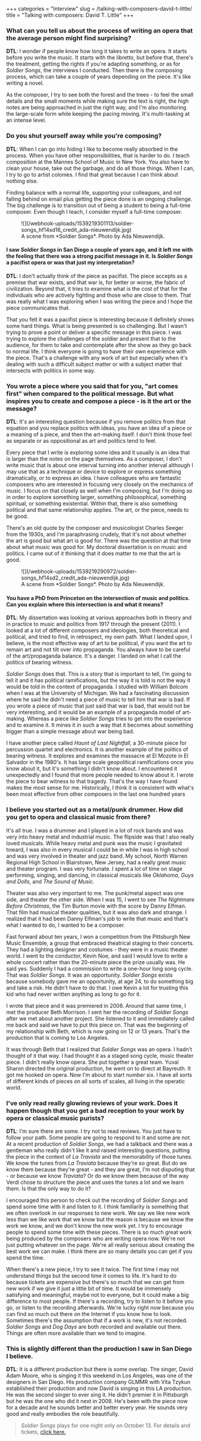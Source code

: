 +++
categories = "Interview"
slug = /talking-with-composers-david-t-little/
title = "Talking with composers: David T. Little"
+++

### What can you tell us about the process of writing an opera that the average person might find surprising?

**DTL**: I wonder if people know how long it takes to write an opera. It starts before you write the music. It starts with the libretto, but before that, there's the treatment, getting the rights if you're adapting something, or as for *Soldier Songs*, the interviews I conducted. Then there is the composing process, which can take a couple of years depending on the piece. It's like writing a novel. 

As the composer, I try to see both the forest and the trees - to feel the small details and the small moments while making sure the text is right, the high notes are being approached in just the right way, and I'm also monitoring the large-scale form while keeping the pacing moving. It's multi-tasking at an intense level.

### Do you shut yourself away while you're composing? 

**DTL**: When I can go into hiding I like to become really absorbed in the process. When you have other responsibilities, that is harder to do. I teach composition at the Mannes School of Music in New York. You also have to clean your house, take out the garbage, and do all those things. When I can, I try to go to artist colonies. I find that great because I can think about nothing else.

Finding balance with a normal life, supporting your colleagues, and not falling behind on email plus getting the piece done is an ongoing challenge. The big challenge is to transition out of being a student to being a full-time composer. Even though I teach, I consider myself a full-time composer. 

<figure data-type="image">
![](/webhook-uploads/1539219301113/soldier-songs_hf14sd16_credit_ada-nieuwendijk.jpg)
<figcaption>A scene from *Soldier Songs*. Photo by Ada Nieuwendijk.</figcaption>
</figure>

#### I saw *Soldier Songs* in San Diego a couple of years ago, and it left me with the feeling that there was a strong pacifist message in it. Is *Soldier Songs* a pacifist opera or was that just my interpretation?

**DTL**: I don't actually think of the piece as pacifist. The piece accepts as a premise that war exists, and that war is, for better or worse, the fabric of civilization. Beyond that, it tries to examine what is the cost of that for the individuals who are actively fighting and those who are close to them. That was really what I was exploring when I was writing the piece and I hope the piece communicates that. 

That you felt it was a pacifist piece is interesting because it definitely shows some hard things. What is being presented is so challenging. But I wasn't trying to prove a point or deliver a specific message in this piece. I was trying to explore the challenges of the soldier and present that to the audience, for them to take and contemplate after the show as they go back to normal life. I think everyone is going to have their own experience with the piece. That's a challenge with any work of art but especially when it's dealing with such a difficult subject matter or with a subject matter that intersects with politics in some way.

### You wrote a piece where you said that for you, "art comes first" when compared to the political message. But what inspires you to create and compose a piece - is it the art or the message? 

**DTL**: It's an interesting question because if you remove politics from that equation and you replace politics with ideas, you have an idea of a piece or a meaning of a piece, and then the art-making itself. I don't think those feel as separate or as oppositional as art and politics tend to feel. 

Every piece that I write is exploring some idea and it usually is an idea that is larger than the notes on the page themselves. As a composer, I don't write music that is about one interval turning into another interval although I may use that as a technique or device to explore or express something dramatically, or to express an idea. I have colleagues who are fantastic composers who are interested in focusing very closely on the mechanics of music. I focus on that closely as well when I'm composing, but I'm doing so in order to explore something larger, something philosophical, something spiritual, or something existential. Within that, there is also something political and that same relationship applies. The art, or the piece, needs to be good. 

There's an old quote by the composer and musicologist Charles Seeger from the 1930s, and I'm paraphrasing crudely, that it's not about whether the art is good but what art is good for. There was the question at that time about what music was good for. My doctoral dissertation is on music and politics. I came out of it thinking that it does matter to me that the art is good.

<figure data-type="image">
![](/webhook-uploads/1539219290972/soldier-songs_hf14sd2_credit_ada-nieuwendijk.jpg)
<figcaption>A scene from *Soldier Songs*. Photo by Ada Nieuwendijk.</figcaption>
</figure>

#### You have a PhD from Princeton on the intersection of music and politics. Can you explain where this intersection is and what it means? 

**DTL**: My dissertation was looking at various approaches both in theory and in practice to music and politics from 1917 through the present (2011). I looked at a lot of different composers and ideologies, both theoretical and political, and tried to find, in retrospect, my own path. What I landed upon, I believe, is the most effective way of art to be political, if you want the art to remain art and not tilt over into propaganda. You always have to be careful of the art/propaganda balance. It's a danger. I landed on what I call the politics of bearing witness. 

*Soldier Songs* does that. This is a story that is important to tell, I'm going to tell it and it has political ramifications, but the way it is told is not the way it would be told in the context of propaganda. I studied with William Bolcom when I was at the University of Michigan. We had a fascinating discussion where he said he didn't need a piece of music to tell him that war is bad. If you wrote a piece of music that just said that war is bad, that would not be very interesting, and it would be an example of a propaganda model of art-making. Whereas a piece like *Soldier Songs* tries to get into the experience and to examine it. It mines it in such a way that it becomes about something bigger than a simple message about war being bad.

I have another piece called *Haunt of Last Nightfall*, a 30-minute piece for percussion quartet and electronics. It is another example of the politics of bearing witness. It explores and examines the massacre at El Mozote in El Salvador in the 1980's. It has large scale geopolitical ramifications once you know about it, but it's something I didn't know about. I encountered it unexpectedly and I found that more people needed to know about it. I wrote the piece to bear witness to that tragedy. That's the way I have found makes the most sense for me. Historically, I think it is consistent with what's been most effective from other composers in the last one hundred years 

### I believe you started out as a metal/punk drummer. How did you get to opera and classical music from there? 

It's all true. I was a drummer and I played in a lot of rock bands and was very into heavy metal and industrial music. The flipside was that I also really loved musicals. While heavy metal and punk was the music I gravitated toward, I was also in every musical I could be in while I was in high school and was very involved in theater and jazz band. My school, North Warren Regional High School in Blairstown, New Jersey, had a really great music and theater program. I was very fortunate. I spent a lot of time on stage performing, singing, and dancing, in classical musicals like *Oklahoma*, *Guys and Dolls*, and *The Sound of Music*. 

Theater was also very important to me. The punk/metal aspect was one side, and theater the other side. When I was 15, I went to see *The Nightmare Before Christmas*, the Tim Burton movie with the score by Danny Elfman. That film had musical theater qualities, but it was also dark and strange. I realized that it had been Danny Elfman's job to write that music and that's what I wanted to do, I wanted to be a composer. 

Fast forward about ten years, I won a competition from the Pittsburgh New Music Ensemble, a group that embraced theatrical staging to their concerts. They had a lighting designer and costumes - they were in a music theater world.  I went to the conductor, Kevin Noe, and said I would love to write a whole concert rather than the 20-minute piece the prize usually was. He said yes. Suddenly I had a commission to write a one-hour long song cycle. That was *Soldier Songs*. It was an opportunity. *Soldier Songs* exists because somebody gave me an opportunity, at age 24, to do something big and take a risk. He didn't have to do that. I owe Kevin a lot for trusting this kid who had never written anything as long to go for it.

I wrote that piece and it was premiered in 2006. Around that same time, I met the producer Beth Morrison. I sent her the recording of *Soldier Songs* after we met about another project. She listened to it and immediately called me back and said we have to put this piece on. That was the beginning of my relationship with Beth, which is now going on 12 or 13 years. That's the production that is coming to Los Angeles. 

It was through Beth that I realized that *Soldier Songs* was an opera. I hadn't thought of it that way. I had thought it as a staged song cycle, music theater piece. I didn't really know opera. She put together a great team. Yuval Sharon directed the original production, he went on to direct at Bayreuth. It got me hooked on opera. Now I'm about to start number six. I have all sorts of different kinds of pieces on all sorts of scales, all living in the operatic world.

### I've only read really glowing reviews of your work. Does it happen though that you get a bad reception to your work by opera or classical music purists? 

**DTL**:  I'm sure there are some. I try not to read reviews. You just have to follow your path. Some people are going to respond to it and some are not. At a recent production of *Soldier Songs*, we had a talkback and there was a gentleman who really didn't like it and raised interesting questions, putting the piece in the context of *La Traviata* and the memorability of those tunes. We know the tunes from *La Traviata* because they're so great. But do we know them because they're great - and they are great, I'm not disputing that - or because we know *Traviata*? Or do we know them because of the way Verdi chose to structure the piece and uses the tunes a lot and we learn them. Is that the only way to do it? 

I encouraged this person to check out the recording of *Soldier Songs* and spend some time with it and listen to it. I think familiarity is something that we often overlook in our responses to new work. We say we like new work less than we like work that we know but the reason is because we know the work we know, and we don't know the new work yet. I try to encourage people to spend some time with these pieces. There is so much great work being produced by the composers who are writing opera now. We're not just putting whatever on the page. We're all really serious about creating the best work we can make. I think there are so many details you can get if you spend the time. 

When there's a new piece, I try to see it twice. The first time I may not understand things but the second time it comes to life. It's hard to do because tickets are expensive but there's so much that we can get from new work if we give it just a little bit of time. It would be immensely satisfying and meaningful, maybe not to everyone, but it could make a big difference to most people. If there's a recording, try to listen to it before you go, or listen to the recording afterwards. We're lucky right now because you can find so much out there on the Internet if you know how to look. Sometimes there's the assumption that if a work is new, it's not recorded. *Soldier Songs* and *Dog Days* are both recorded and available out there. Things are often more available than we tend to imagine.
 
### This is slightly different than the production I saw in San Diego I believe.

**DTL**: It is a different production but there is some overlap. The singer, David Adam Moore, who is singing it this weekend in Los Angeles, was one of the designers in San Diego. His production company GLMMR with Vita Tzykun established their production and now David is singing in this LA production. He was the second singer to ever sing it. He didn't premier it in Pittsburgh but he was the one who did it next in 2008. He's been with the piece now for a decade and he sounds better and better every year. He sounds very good and really embodies the role beautifully.

>*Soldier Songs* plays for one night only on October 13. For details and tickets, [click here.](https://www.laopera.org/season/1819-season-la-opera-season/soldier-songs/)
